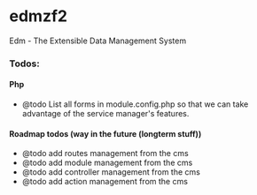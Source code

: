 edmzf2
===========================================
Edm - The Extensible Data Management System

### Todos:
#### Php
- @todo List all forms in module.config.php so that we can take advantage of the service manager's features.

#### Roadmap todos (way in the future (longterm stuff))
- @todo add routes management from the cms
- @todo add module management from the cms
- @todo add controller management from the cms
- @todo add action management from the cms
